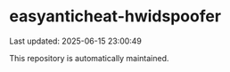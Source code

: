 # easyanticheat-hwidspoofer

Last updated: 2025-06-15 23:00:49

This repository is automatically maintained.
